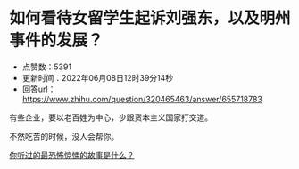# 如何看待女留学生起诉刘强东，以及明州事件的发展？
- 点赞数：5391
- 更新时间：2022年06月08日12时39分14秒
- 回答url：https://www.zhihu.com/question/320465463/answer/655718783
<body>
 <p data-pid="6oNSNtf5">有些企业，要以老百姓为中心，少跟资本主义国家打交道。</p>
 <p data-pid="AwdhYgOr">不然吃苦的时候，没人会帮你。</p><a href="https://www.zhihu.com/question/431630171/answer/2369841181" data-draft-node="block" data-draft-type="link-card" class="internal">你听过的最恐怖惊悚的故事是什么？</a>
 <p></p>
</body>